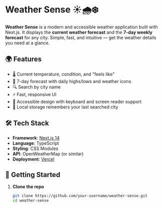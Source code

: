 # Weather Sense ☀️🌧️❄️

**Weather Sense** is a modern and accessible weather application built with Next.js. It displays the **current weather forecast** and the **7-day weekly forecast** for any city. Simple, fast, and intuitive — get the weather details you need at a glance.

## 🌍 Features

- 🌡️ Current temperature, condition, and "feels like"
- 📅 7-day forecast with daily highs/lows and weather icons
- 🔍 Search by city name
- ⚡ Fast, responsive UI
- 🦮 Accessible design with keyboard and screen reader support
- 💾 Local storage remembers your last searched city

## 🛠️ Tech Stack

- **Framework**: [Next.js 14](https://nextjs.org/)
- **Language**: TypeScript
- **Styling**: CSS Modules
- **API**: OpenWeatherMap (or similar)
- **Deployment**: [Vercel](https://vercel.com/)

## 🚀 Getting Started

1. **Clone the repo**

   ```bash
   git clone https://github.com/your-username/weather-sense.git
   cd weather-sense